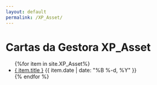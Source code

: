 ```yaml
---
layout: default
permalink: /XP_Asset/
---
```


<h1>Cartas da Gestora XP_Asset</h1>
<ul>
{%for item in site.XP_Asset%}
  <li>
    <a href="{ site.baseurl }{ item.url }">{ item.title }</a>
<span>{{ item.date | date: "%B %-d, %Y" }}</span>
  </li>
    {% endfor %}
</ul>
